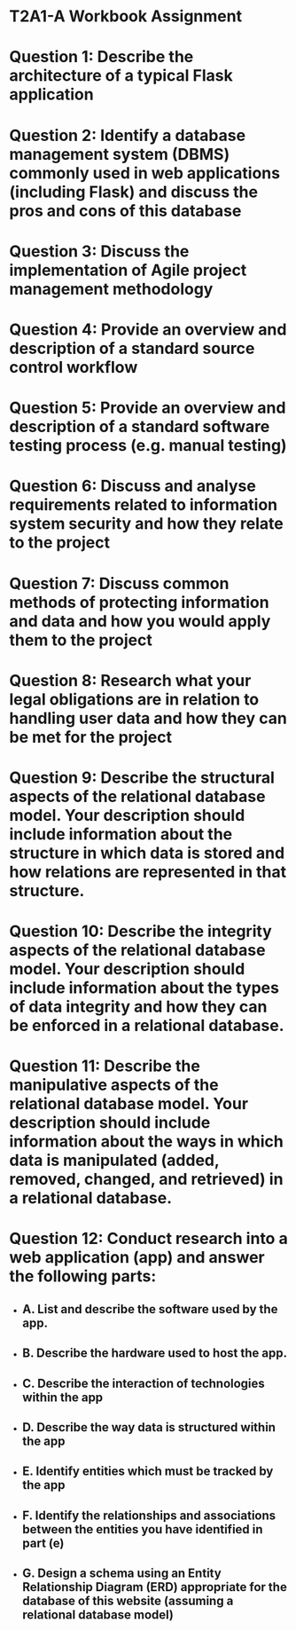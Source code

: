 # T2A1-A Workbook Assignment 

# Question 1: Describe the architecture of a typical Flask application
# Question 2: Identify a database management system (DBMS) commonly used in web applications (including Flask) and discuss the pros and cons of this database
# Question 3: Discuss the implementation of Agile project management methodology
# Question 4: Provide an overview and description of a standard source control workflow
# Question 5: Provide an overview and description of a standard software testing process (e.g. manual testing)
# Question 6: Discuss and analyse requirements related to information system security and how they relate to the project
# Question 7: Discuss common methods of protecting information and data and how you would apply them to the project
# Question 8: Research what your legal obligations are in relation to handling user data and how they can be met for the project
# Question 9: Describe the structural aspects of the relational database model. Your description should include information about the structure in which data is stored and how relations are represented in that structure.
# Question 10: Describe the integrity aspects of the relational database model. Your description should include information about the types of data integrity and how they can be enforced in a relational database.
# Question 11: 	Describe the manipulative aspects of the relational database model. Your description should include information about the ways in which data is manipulated (added, removed, changed, and retrieved) in a relational database.
# Question 12: 	Conduct research into a web application (app) and answer the following parts:  
- ## A. List and describe the software used by the app.
- ## B. Describe the hardware used to host the app.
- ## C. Describe the interaction of technologies within the app
- ## D. Describe the way data is structured within the app
- ## E. Identify entities which must be tracked by the app
- ## F. Identify the relationships and associations between the entities you have identified in part (e)
- ## G. Design a schema using an Entity Relationship Diagram (ERD) appropriate for the database of this website (assuming a relational database model)